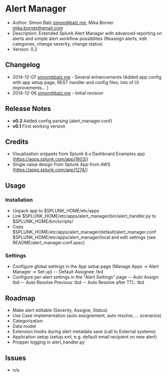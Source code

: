 # Alert Manager
- Author:		Simon Balz <simon@balz.me>, Mika Borner <mika.borner@gmail.com>
- Description:	Extended Splunk Alert Manager with advanced reporting on alerts and simple alert workflow possibilites (Reassign alerts, edit categories, change severity, change status)
- Version: 		0.2

## Changelog
- 2014-12-07 simon@balz.me - Several enhancements (Added app config with app setup page, REST handler and config files; lots of UI improvements... )
- 2014-12-06 simon@balz.me - Initial revision  

## Release Notes
- **v0.2** Added config parsing (alert_manager.conf)
- **v0.1** First working version

## Credits
- Visualization snippets from Splunk 6.x Dashboard Examples app (https://apps.splunk.com/app/1603/)
- Single value design from Splunk App from AWS (https://apps.splunk.com/app/1274/)

## Usage
### Installation
- Unpack app to $SPLUNK_HOME/etc/apps
- Link $SPLUNK_HOME/etc/apps/alert_manager/bin/alert_handler.py to $SPLUNK_HOME/bin/scripts/
- Copy $SPLUNK_HOME/etc/apps/alert_manager/default/alert_manager.conf $SPLUNK_HOME/etc/apps/alert_manager/local and edit settings (see README/alert_manager.conf.spec)

### Settings
- Configure global settings in the App setup page (Manage Apps -> Alert Manager -> Set up)
-- Default Assignee: tbd
- Configure per-alert settings in the "Alert Settings" page
-- Auto Assign: tbd
-- Auto Resolve Previous: tbd
-- Auto Resolve after TTL: tbd

## Roadmap
- Make alert editable (Severity, Assigne, Status)
- Use Case implementation (auto assignement, auto resolve, ... scenarios)
- Categorization
- Data model
- Extension hooks during alert metadata save (call to External systems)
- Application setup (setup.xml, e.g. default email recipient on new alert)
- Propper logging in alert_handler.py

## Issues
- n/a
